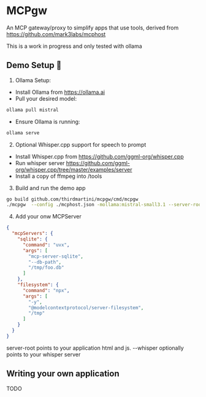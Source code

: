 # MCPgw
An MCP gateway/proxy to simplify apps that use tools, derived from https://github.com/mark3labs/mcphost

This is a work in progress and only tested with ollama


## Demo Setup 🔧

1. Ollama Setup:
- Install Ollama from https://ollama.ai
- Pull your desired model:
```bash
ollama pull mistral
```
- Ensure Ollama is running:
```bash
ollama serve
```

2. Optional Whisper.cpp support for speech to prompt
- Install Whisper.cpp from https://github.com/ggml-org/whisper.cpp
- Run whisper server https://github.com/ggml-org/whisper.cpp/tree/master/examples/server
- Install a copy of ffmpeg into /tools

3. Build and run the demo app
```bash
go build github.com/thirdmartini/mcpgw/cmd/mcpgw
./mcpgw  --config ./mcphost.json -mollama:mistral-small3.1 --server-root=example/ui --whisper=http://localhost:8802
```

4. Add your onw MCPServer

```json
{
  "mcpServers": {
    "sqlite": {
      "command": "uvx",
      "args": [
        "mcp-server-sqlite",
        "--db-path",
        "/tmp/foo.db"
      ]
    },
    "filesystem": {
      "command": "npx",
      "args": [
        "-y",
        "@modelcontextprotocol/server-filesystem",
        "/tmp"
      ]
    }
  }
}
```

server-root points to your application html and js.
--whisper optionally points to your whisper server 

## Writing your own application

TODO